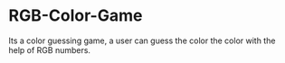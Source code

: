 # RGB-Color-Game
Its a color guessing game, a user can guess the color the color with the help of RGB numbers.
